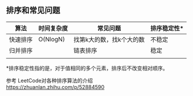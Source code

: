 ## 排序和常见问题

| 算法     | 时间复杂度 | 常见问题                 | 排序稳定性* |
| -------- | ---------- | ------------------------ | ----------- |
| 快速排序 | O(NlogN)   | 找第k大的数，找k个大的数 | 不稳定      |
| 归并排序 |            | 链表排序                 | 稳定        |
|          |            |                          |             |

*排序稳定性指的是，对于值相同的多个元素，排序后不改变相对顺序。



参考 LeetCode对各种排序算法的介绍 https://zhuanlan.zhihu.com/p/52884590 

